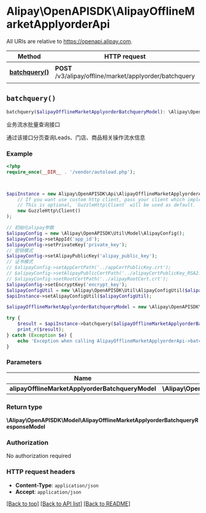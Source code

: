 # Alipay\OpenAPISDK\AlipayOfflineMarketApplyorderApi

All URIs are relative to https://openapi.alipay.com.

Method | HTTP request | Description
------------- | ------------- | -------------
[**batchquery()**](AlipayOfflineMarketApplyorderApi.md#batchquery) | **POST** /v3/alipay/offline/market/applyorder/batchquery | 业务流水批量查询接口


## `batchquery()`

```php
batchquery($alipayOfflineMarketApplyorderBatchqueryModel): \Alipay\OpenAPISDK\Model\AlipayOfflineMarketApplyorderBatchqueryResponseModel
```

业务流水批量查询接口

通过该接口分页查询Leads、门店、商品相关操作流水信息

### Example

```php
<?php
require_once(__DIR__ . '/vendor/autoload.php');



$apiInstance = new Alipay\OpenAPISDK\Api\AlipayOfflineMarketApplyorderApi(
    // If you want use custom http client, pass your client which implements `GuzzleHttp\ClientInterface`.
    // This is optional, `GuzzleHttp\Client` will be used as default.
    new GuzzleHttp\Client()
);

// 初始化alipay参数
$alipayConfig = new \Alipay\OpenAPISDK\Util\Model\AlipayConfig();
$alipayConfig->setAppId('app_id');
$alipayConfig->setPrivateKey('private_key');
// 密钥模式
$alipayConfig->setAlipayPublicKey('alipay_public_key');
// 证书模式
// $alipayConfig->setAppCertPath('../appCertPublicKey.crt');
// $alipayConfig->setAlipayPublicCertPath('../alipayCertPublicKey_RSA2.crt');
// $alipayConfig->setRootCertPath('../alipayRootCert.crt');
$alipayConfig->setEncryptKey('encrypt_key');
$alipayConfigUtil = new \Alipay\OpenAPISDK\Util\AlipayConfigUtil($alipayConfig);
$apiInstance->setAlipayConfigUtil($alipayConfigUtil);

$alipayOfflineMarketApplyorderBatchqueryModel = new \Alipay\OpenAPISDK\Model\AlipayOfflineMarketApplyorderBatchqueryModel(); // \Alipay\OpenAPISDK\Model\AlipayOfflineMarketApplyorderBatchqueryModel

try {
    $result = $apiInstance->batchquery($alipayOfflineMarketApplyorderBatchqueryModel);
    print_r($result);
} catch (Exception $e) {
    echo 'Exception when calling AlipayOfflineMarketApplyorderApi->batchquery: ', $e->getMessage(), PHP_EOL;
}
```

### Parameters

Name | Type | Description  | Notes
------------- | ------------- | ------------- | -------------
 **alipayOfflineMarketApplyorderBatchqueryModel** | **\Alipay\OpenAPISDK\Model\AlipayOfflineMarketApplyorderBatchqueryModel**|  | [optional]

### Return type

**\Alipay\OpenAPISDK\Model\AlipayOfflineMarketApplyorderBatchqueryResponseModel**

### Authorization

No authorization required

### HTTP request headers

- **Content-Type**: `application/json`
- **Accept**: `application/json`

[[Back to top]](#) [[Back to API list]](../../README.md#api-endpoints)
[[Back to README]](../../README.md)
